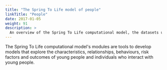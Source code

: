 ```yaml
---
title: "The Spring To Life model of people"
linkTitle: "People"
date: 2017-01-05
weight: 91
description: >
  An overview of the Spring To Life computational model, the datasets used in conjunction with that computational model model and model analyses.
---
```


The Spring To Life computational model's modules are tools to develop models that explore the characteristics, relationships, behaviours, risk factors and outcomes of young people and individuals who interact with young people.

